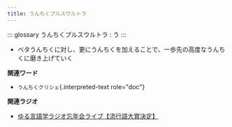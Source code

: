 ```yaml
---
title: うんちくプルスウルトラ
---
```


::: glossary
うんちくプルスウルトラ : う
:::

-   ベタうんちくに対し、更にうんちくを加えることで、一歩先の高度なうんちくに磨き上げていく

**関連ワード**

-   `うんちくクリシェ`{.interpreted-text role="doc"}

**関連ラジオ**

-   [ゆる言語学ラジオ忘年会ライブ【流行語大賞決定】](https://www.youtube.com/watch?v=poT4BzX7e_Q)
